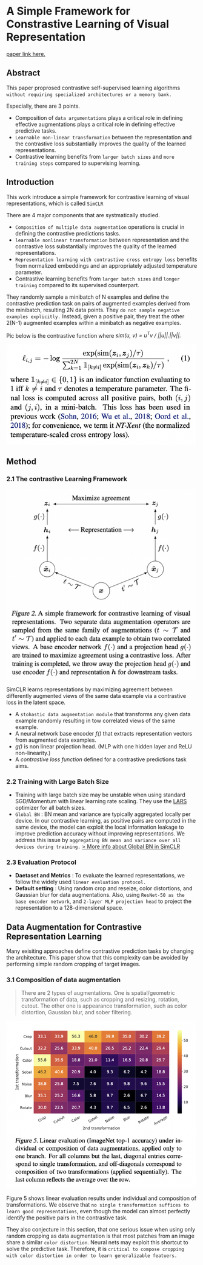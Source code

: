 # A Simple Framework for Constrastive Learning of Visual Representation

[paper link here.](https://arxiv.org/pdf/2002.05709.pdf)

## Abstract

This paper proprosed contrastive self-supervised learning algorithms `without requiring specialized architectures or a memory bank.`

Especially, there are 3 points.

* Composition of `data argumentations` plays a critical role in defining effective augmentations plays a critical role in
defining effective predictive tasks.
* `Learnable non-linear transformation` between the representation and the contrastive loss substantially improves the quality
of the learned representations.
* Contrastive learning benefits from `larger batch sizes` and `more training steps` compared to supervising learning.

## Introduction

This work introduce a simple framework for contrastive learning of visual representations, which is called `SimCLR`

There are 4 major components that are systmatically studied.

* `Composition of multiple data augmentation` operations is crucial in defining the contrastive predictions tasks.
* `learnable nonlinear transformation` between representation and the contrastive loss substantially improves the quality
of the learned representations.
* `Representation learning with contrastive cross entropy loss` benefits from normalized embeddings and an appropriately
adjusted temperature parameter.
* Contrastive learning benefits from `larger batch sizes` and `longer training` compared to its supervised counterpart.

They randomly sample a minibatch of N examples and define the contrastive prediction task on pairs of augmented examples
derived from the minibatch, resulting 2N data points. They `do not sample negative examples explicitly.` Instead, given
a positive pair, they treat the other 2(N-1) augmented examples within a minibatch as negative examples.

Pic below is the contrastive function where *sim(u, v) = u<sup>T</sup>v / ||u||.||v||.*

<img src="https://github.com/0nandon/2022_CVLAB_WINTER_STUDY/blob/main/photo/Representation_3_2.png" width=500>

## Method

### 2.1 The contrastive Learning Framework
<img src="https://github.com/0nandon/2022_CVLAB_WINTER_STUDY/blob/main/photo/Representation_3_1.png" width=500>

SimCLR learns representations by maximizing agreement between differently augmented views of the same data example
via a contrastive loss in the latent space.

* A `stohastic data augmentation module` that transforms any given data example randomly resulting in tow correlated views
of the same example.
* A neural network base encoder *f()* that extracts representation vectors from augmented data examples.
* *g()* is non linear projection head. (MLP with one hidden layer and ReLU non-linearity.)
* A *contrastive loss function* defined for a contrastive predictions task aims.

### 2.2 Training with Large Batch Size

* Training with large batch size may be unstable when using standard SGD/Momentum with linear learning rate scaling.
They use the [LARS](https://www.kakaobrain.com/blog/113) optimizer for all batch sizes.
* `Global BN` : BN mean and variance are typically aggregated locally per device. In our contrastive learning, as positive
pairs are computed in the same device, the model can exploit the local information leakage to improve prediction accuracy
without improving representations. We address this issue by `aggregating BN mean and variance over all devices during training.`
[> More info about Global BN in SimCLR](https://www.youtube.com/watch?v=4wddWrTlLsw)

### 2.3 Evaluation Protocol

* **Daetaset and Metrics** : To evaluate the learned representations, we follow the widely used `linear evaluation protocol.`
* **Default setting** : Using random crop and reseize, color distortions, and Gaussian blur for data augmentations.
Also, using `ResNet-50 as the base encoder network`, and `2-layer MLP projection head` to project the representation to a 128-dimensional space.

## Data Augmentation for Contrastive Representation Learning

Many exisiting approaches define contrastive prediction tasks by changing the architecture.
This paper show that this complexity can be avoided by performing simple random cropping of target images.

### 3.1 Composition of data augmentation

> There are 2 types of augmentations. One is spatial/geometric transformation of data, such as cropping and resizing, rotation,
> cutout. The other one is appearance transformation, such as color distortion, Gaussian blur, and sober filtering.

<img src="https://github.com/0nandon/2022_CVLAB_WINTER_STUDY/blob/main/photo/Representation_3_3.png" width=500>

Figure 5 shows linear evaluation results under individual and composition of transformations. We observe that `no
single transformation suffices to learn good representations`, even though the model can almost perfectly identify the
positive pairs in the contrastive task.

They also conjecture in this section, that one serious issue when using only random cropping as data augmentation
is that most patches from an image share a similar `color distortion`. Neural nets may exploit this shortcut to
solve the predictive task. Therefore, it is `critical to compose cropping with color distortion in order to learn
generalizable featuers.`
